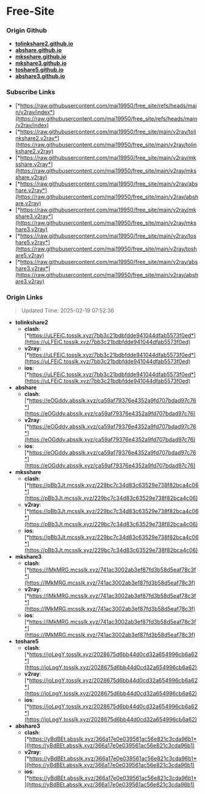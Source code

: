 # Free-Site

### Origin Github

- [**tolinkshare2.github.io**](https://github.com/tolinkshare2/tolinkshare2.github.io)
- [**abshare.github.io**](https://github.com/abshare/abshare.github.io)
- [**mksshare.github.io**](https://github.com/mksshare/mksshare.github.io)
- [**mkshare3.github.io**](https://github.com/mkshare3/mkshare3.github.io)
- [**toshare5.github.io**](https://github.com/toshare5/toshare5.github.io)
- [**abshare3.github.io**](https://github.com/abshare3/abshare3.github.io)

### Subscribe Links

- [*https://raw.githubusercontent.com/mai19950/free_site/refs/heads/main/v2ray/index*](https://raw.githubusercontent.com/mai19950/free_site/refs/heads/main/v2ray/index)
- [*https://raw.githubusercontent.com/mai19950/free_site/main/v2ray/tolinkshare2.v2ray*](https://raw.githubusercontent.com/mai19950/free_site/main/v2ray/tolinkshare2.v2ray)
- [*https://raw.githubusercontent.com/mai19950/free_site/main/v2ray/mksshare.v2ray*](https://raw.githubusercontent.com/mai19950/free_site/main/v2ray/mksshare.v2ray)
- [*https://raw.githubusercontent.com/mai19950/free_site/main/v2ray/abshare.v2ray*](https://raw.githubusercontent.com/mai19950/free_site/main/v2ray/abshare.v2ray)
- [*https://raw.githubusercontent.com/mai19950/free_site/main/v2ray/mkshare3.v2ray*](https://raw.githubusercontent.com/mai19950/free_site/main/v2ray/mkshare3.v2ray)
- [*https://raw.githubusercontent.com/mai19950/free_site/main/v2ray/toshare5.v2ray*](https://raw.githubusercontent.com/mai19950/free_site/main/v2ray/toshare5.v2ray)
- [*https://raw.githubusercontent.com/mai19950/free_site/main/v2ray/abshare3.v2ray*](https://raw.githubusercontent.com/mai19950/free_site/main/v2ray/abshare3.v2ray)

### Origin Links

> Updated Time: 2025-02-19 07:52:36

- **tolinkshare2**
  - **clash**: [*https://uLFEiC.tosslk.xyz/7bb3c21bdbfdde941044dfab5573f0ed*](https://uLFEiC.tosslk.xyz/7bb3c21bdbfdde941044dfab5573f0ed)
  - **v2ray**: [*https://uLFEiC.tosslk.xyz/7bb3c21bdbfdde941044dfab5573f0ed*](https://uLFEiC.tosslk.xyz/7bb3c21bdbfdde941044dfab5573f0ed)
  - **ios**: [*https://uLFEiC.tosslk.xyz/7bb3c21bdbfdde941044dfab5573f0ed*](https://uLFEiC.tosslk.xyz/7bb3c21bdbfdde941044dfab5573f0ed)
- **abshare**
  - **clash**: [*https://eOGddv.absslk.xyz/ca59af79376e4352a9fd707bdad97c76*](https://eOGddv.absslk.xyz/ca59af79376e4352a9fd707bdad97c76)
  - **v2ray**: [*https://eOGddv.absslk.xyz/ca59af79376e4352a9fd707bdad97c76*](https://eOGddv.absslk.xyz/ca59af79376e4352a9fd707bdad97c76)
  - **ios**: [*https://eOGddv.absslk.xyz/ca59af79376e4352a9fd707bdad97c76*](https://eOGddv.absslk.xyz/ca59af79376e4352a9fd707bdad97c76)
- **mksshare**
  - **clash**: [*https://pBb3Jt.mcsslk.xyz/229bc7c34d83c63529e738f82bca4c06*](https://pBb3Jt.mcsslk.xyz/229bc7c34d83c63529e738f82bca4c06)
  - **v2ray**: [*https://pBb3Jt.mcsslk.xyz/229bc7c34d83c63529e738f82bca4c06*](https://pBb3Jt.mcsslk.xyz/229bc7c34d83c63529e738f82bca4c06)
  - **ios**: [*https://pBb3Jt.mcsslk.xyz/229bc7c34d83c63529e738f82bca4c06*](https://pBb3Jt.mcsslk.xyz/229bc7c34d83c63529e738f82bca4c06)
- **mkshare3**
  - **clash**: [*https://IMkMRG.mcsslk.xyz/741ac3002ab3ef87fd3b58d5eaf78c3f*](https://IMkMRG.mcsslk.xyz/741ac3002ab3ef87fd3b58d5eaf78c3f)
  - **v2ray**: [*https://IMkMRG.mcsslk.xyz/741ac3002ab3ef87fd3b58d5eaf78c3f*](https://IMkMRG.mcsslk.xyz/741ac3002ab3ef87fd3b58d5eaf78c3f)
  - **ios**: [*https://IMkMRG.mcsslk.xyz/741ac3002ab3ef87fd3b58d5eaf78c3f*](https://IMkMRG.mcsslk.xyz/741ac3002ab3ef87fd3b58d5eaf78c3f)
- **toshare5**
  - **clash**: [*https://joLpgY.tosslk.xyz/2028675d6bb44d0cd32a654996cb6a62*](https://joLpgY.tosslk.xyz/2028675d6bb44d0cd32a654996cb6a62)
  - **v2ray**: [*https://joLpgY.tosslk.xyz/2028675d6bb44d0cd32a654996cb6a62*](https://joLpgY.tosslk.xyz/2028675d6bb44d0cd32a654996cb6a62)
  - **ios**: [*https://joLpgY.tosslk.xyz/2028675d6bb44d0cd32a654996cb6a62*](https://joLpgY.tosslk.xyz/2028675d6bb44d0cd32a654996cb6a62)
- **abshare3**
  - **clash**: [*https://yBdBEt.absslk.xyz/366a17e0e039561ac56e821c3cda96b1*](https://yBdBEt.absslk.xyz/366a17e0e039561ac56e821c3cda96b1)
  - **v2ray**: [*https://yBdBEt.absslk.xyz/366a17e0e039561ac56e821c3cda96b1*](https://yBdBEt.absslk.xyz/366a17e0e039561ac56e821c3cda96b1)
  - **ios**: [*https://yBdBEt.absslk.xyz/366a17e0e039561ac56e821c3cda96b1*](https://yBdBEt.absslk.xyz/366a17e0e039561ac56e821c3cda96b1)
